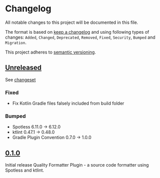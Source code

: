 # Changelog

All notable changes to this project will be documented in this file.

The format is based on [keep a changelog](http://keepachangelog.com/en/1.0.0/) and using following
types of changes: `Added`, `Changed`, `Deprecated`, `Removed`, `Fixed`, `Security`, `Bumped` and `Migration`.

This project adheres to [semantic versioning](http://semver.org/spec/v2.0.0.html).

## [Unreleased](https://github.com/bitfunk/gradle-plugins/releases/latest)

See [changeset](https://github.com/bitfunk/gradle-plugins/compare/plugin-quality-formatter@v0.1.0...main)

### Fixed

- Fix Kotlin Gradle files falsely included from build folder

### Bumped

- Spotless 6.11.0 -> 6.12.0
- ktlint 0.47.1 -> 0.48.0
- Gradle Plugin Convention 0.7.0 -> 1.0.0

## [0.1.0](https://github.com/bitfunk/gradle-plugins/releases/tag/plugin-quality-formatter@v0.1.0)

Initial release Quality Formatter Plugin - a source code formatter using Spotless and ktlint.
